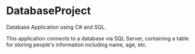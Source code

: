 # DatabaseProject
Database Application using C# and SQL. 

This application connects to a database via SQL Server, containing a table for storing people's information including name, age, etc.
